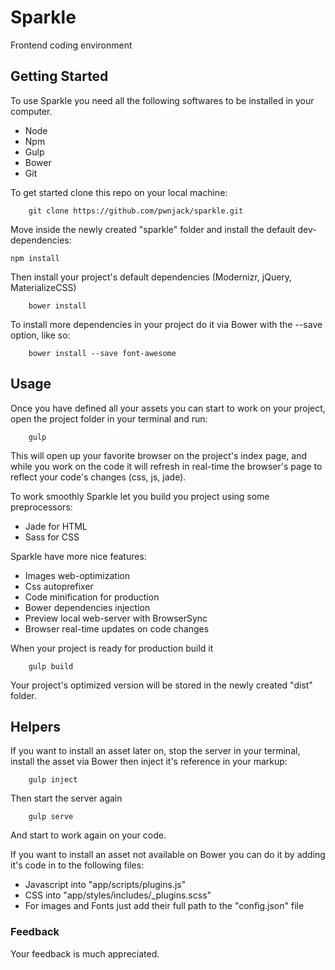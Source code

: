 # Sparkle
Frontend coding environment

## Getting Started
To use Sparkle you need all the following softwares to be installed in your computer.

 - Node
 - Npm
 - Gulp
 - Bower
 - Git

To get started clone this repo on your local machine:

		git clone https://github.com/pwnjack/sparkle.git

Move inside the newly created "sparkle" folder and install the default dev-dependencies:

    npm install

Then install your project's default dependencies (Modernizr, jQuery, MaterializeCSS)

 		bower install

To install more dependencies in your project do it via Bower with the --save option, like so:

 		bower install --save font-awesome


## Usage
Once you have defined all your assets you can start to work on your project, open the project folder in your terminal and run:

		gulp

This will open up your favorite browser on the project's index page, and while you work on the code it will refresh in real-time the browser's page to reflect your code's changes (css, js, jade).

To work smoothly Sparkle let you build you project using some preprocessors:

- Jade for HTML
- Sass for CSS

Sparkle have more nice features:

- Images web-optimization
- Css autoprefixer
- Code minification for production
- Bower dependencies injection
- Preview local web-server with BrowserSync
- Browser real-time updates on code changes

When your project is ready for production build it

		gulp build

Your project's optimized version will be stored in the newly created "dist" folder.

## Helpers
If you want to install an asset later on, stop the server in your terminal, install the asset via Bower then inject it's reference in your markup:

		gulp inject

Then start the server again

		gulp serve

And start to work again on your code.

If you want to install an asset not available on Bower you can do it by adding it's code in to the following files:

- Javascript into "app/scripts/plugins.js"
- CSS into "app/styles/includes/_plugins.scss"
- For images and Fonts just add their full path to the "config.json" file

### Feedback
Your feedback is much appreciated.